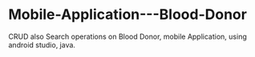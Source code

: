 # Mobile-Application---Blood-Donor
CRUD also Search operations on Blood Donor, mobile Application, using android studio, java. 
